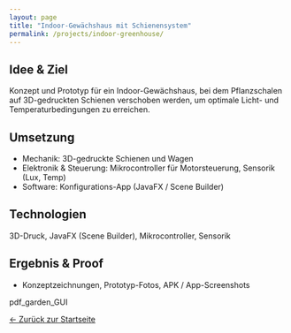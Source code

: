 ```yaml
---
layout: page
title: "Indoor-Gewächshaus mit Schienensystem"
permalink: /projects/indoor-greenhouse/
---
```



## Idee & Ziel
Konzept und Prototyp für ein Indoor-Gewächshaus, bei dem Pflanzschalen auf 3D-gedruckten Schienen verschoben werden, um optimale Licht- und Temperaturbedingungen zu erreichen.


## Umsetzung
- Mechanik: 3D-gedruckte Schienen und Wagen
- Elektronik & Steuerung: Mikrocontroller für Motorsteuerung, Sensorik (Lux, Temp)
- Software: Konfigurations-App (JavaFX / Scene Builder)


## Technologien
3D-Druck, JavaFX (Scene Builder), Mikrocontroller, Sensorik


## Ergebnis & Proof
- Konzeptzeichnungen, Prototyp-Fotos, APK / App-Screenshots


pdf_garden_GUI


[← Zurück zur Startseite](/)
